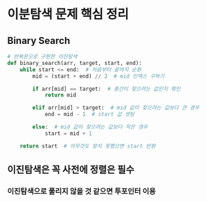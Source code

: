 # 이분탐색 문제 핵심 정리

## Binary Search
```python
# 반복문으로 구현한 이진탐색
def binary_search(arr, target, start, end):
    while start <= end:  # 처음부터 끝까지 순환
        mid = (start + end) // 2  # mid 인덱스 구하기

        if arr[mid] == target:  # 중간이 찾으려는 값인지 확인
            return mid

        elif arr[mid] > target:  # mid 값이 찾으려는 값보다 큰 경우
            end = mid - 1  # start 값 셋팅

        else:  # mid 값이 찾으려는 값보다 작은 경우
            start = mid + 1

    return start  # 아무것도 찾지 못했으면 start 반환
```
## 이진탐색은 꼭 사전에 정렬은 필수

### 이진탐색으로 풀리지 않을 것 같으면 투포인터 이용

